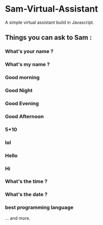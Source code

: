 # Sam-Virtual-Assistant
A simple virtual assistant build in Javascript.

## Things you can ask to Sam :

### What's your name ?

### What's my name ?

### Good morning

### Good Night

### Good Evening

### Good Afternoon

### 5+10

### lol

### Hello

### Hi

### What's the time ?

### What's the date ?

### best programming language

... and more.
